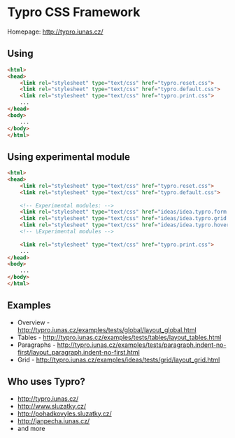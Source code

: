 Typro CSS Framework
===================

Homepage: http://typro.iunas.cz/


Using
-----

``` html
<html>
<head>
	<link rel="stylesheet" type="text/css" href="typro.reset.css">
	<link rel="stylesheet" type="text/css" href="typro.default.css">
	<link rel="stylesheet" type="text/css" href="typro.print.css">
	...
</head>
<body>
	...
</body>
</html>
```



Using experimental module
-------------------------

``` html
<html>
<head>
	<link rel="stylesheet" type="text/css" href="typro.reset.css">
	<link rel="stylesheet" type="text/css" href="typro.default.css">
	
	<!-- Experimental modules: -->
	<link rel="stylesheet" type="text/css" href="ideas/idea.typro.form.css">
	<link rel="stylesheet" type="text/css" href="ideas/idea.typro.grid.css">
	<link rel="stylesheet" type="text/css" href="ideas/idea.typro.hover-menu.css">
	<!-- \Experimental modules -->
	
	<link rel="stylesheet" type="text/css" href="typro.print.css">
	...
</head>
<body>
	...
</body>
</html>
```


Examples
--------

* Overview - http://typro.iunas.cz/examples/tests/global/layout_global.html
* Tables - http://typro.iunas.cz/examples/tests/tables/layout_tables.html
* Paragraphs - http://typro.iunas.cz/examples/tests/paragraph.indent-no-first/layout_paragraph.indent-no-first.html
* Grid - http://typro.iunas.cz/examples/ideas/tests/grid/layout_grid.html


Who uses Typro?
---------------

* http://typro.iunas.cz/
* http://www.sluzatky.cz/
* http://pohadkovyles.sluzatky.cz/
* http://janpecha.iunas.cz/
* and more
